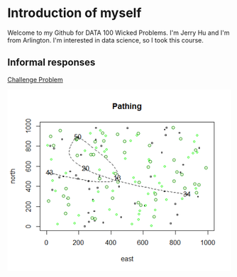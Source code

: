 


# Introduction of myself
Welcome to my Github for DATA 100 Wicked Problems. I'm Jerry Hu and I'm from Arlington. I'm interested in data science, so I took this course. 


## Informal responses

[Challenge Problem](https://raw.githubusercontent.com/yhu19/data100repository/main/challenge1.png)

![challenge_problem](challenge1.png)

